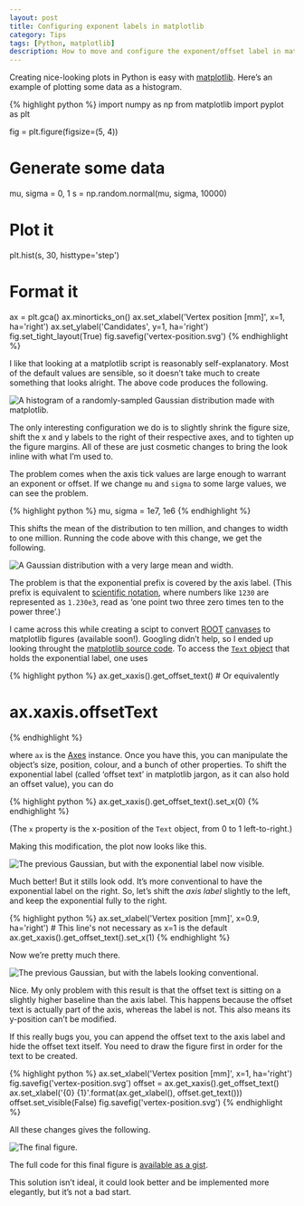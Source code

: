 ```yaml
---
layout: post
title: Configuring exponent labels in matplotlib
category: Tips
tags: [Python, matplotlib]
description: How to move and configure the exponent/offset label in matplotlib.
---
```


Creating nice-looking plots in Python is easy with [matplotlib](http://matplotlib.org/).
Here’s an example of plotting some data as a histogram.

{% highlight python %}
import numpy as np
from matplotlib import pyplot as plt

fig = plt.figure(figsize=(5, 4))
# Generate some data
mu, sigma = 0, 1
s = np.random.normal(mu, sigma, 10000)
# Plot it
plt.hist(s, 30, histtype='step')
# Format it
ax = plt.gca()
ax.minorticks_on()
ax.set_xlabel('Vertex position [mm]', x=1, ha='right')
ax.set_ylabel('Candidates', y=1, ha='right')
fig.set_tight_layout(True)
fig.savefig('vertex-position.svg')
{% endhighlight %}

I like that looking at a matplotlib script is reasonably self-explanatory.
Most of the default values are sensible, so it doesn’t take much to create something that looks alright.
The above code produces the following.

![A histogram of a randomly-sampled Gaussian distribution made with matplotlib.](/assets/img/exponent-label-in-matplotlib/simple-gaussian.svg)

The only interesting configuration we do is to slightly shrink the figure size, shift the x and y labels to the right of their respective axes, and to tighten up the figure margins.
All of these are just cosmetic changes to bring the look inline with what I’m used to.

The problem comes when the axis tick values are large enough to warrant an exponent or offset.
If we change `mu` and `sigma` to some large values, we can see the problem.

{% highlight python %}
mu, sigma = 1e7, 1e6
{% endhighlight %}

This shifts the mean of the distribution to ten million, and changes to width to one million.
Running the code above with this change, we get the following.

![A Gaussian distribution with a very large mean and width.](/assets/img/exponent-label-in-matplotlib/shifted-gaussian.svg)

The problem is that the exponential prefix is covered by the axis label.
(This prefix is equivalent to [scientific notation](https://en.wikipedia.org/wiki/Scientific_notation), where numbers like `1230` are represented as `1.230e3`, read as ‘one point two three zero times ten to the power three’.)

I came across this while creating a scipt to convert [ROOT](http://root.cern.ch/) [canvases](http://root.cern.ch/root/html534/TCanvas) to matplotlib figures (available soon!).
Googling didn’t help, so I ended up looking throught the [matplotlib source code](https://github.com/matplotlib/matplotlib).
To access the [`Text` object](http://matplotlib.org/api/artist_api.html#matplotlib.text.Text) that holds the exponential label, one uses

{% highlight python %}
ax.get_xaxis().get_offset_text()
# Or equivalently
# ax.xaxis.offsetText
{% endhighlight %}

where `ax` is the [Axes](http://matplotlib.org/api/axes_api.html) instance.
Once you have this, you can manipulate the object’s size, position, colour, and a bunch of other properties.
To shift the exponential label (called ‘offset text’ in matplotlib jargon, as it can also hold an offset value), you can do

{% highlight python %}
ax.get_xaxis().get_offset_text().set_x(0)
{% endhighlight %}

(The `x` property is the x-position of the `Text` object, from 0 to 1 left-to-right.)

Making this modification, the plot now looks like this.

![The previous Gaussian, but with the exponential label now visible.](/assets/img/exponent-label-in-matplotlib/shifted-gaussian-fixed.svg)

Much better!
But it stills look odd.
It’s more conventional to have the exponential label on the right.
So, let’s shift the *axis label* slightly to the left, and keep the exponential fully to the right.

{% highlight python %}
ax.set_xlabel('Vertex position [mm]', x=0.9, ha='right')
# This line's not necessary as x=1 is the default
ax.get_xaxis().get_offset_text().set_x(1)
{% endhighlight %}

Now we’re pretty much there.

![The previous Gaussian, but with the labels looking conventional.](/assets/img/exponent-label-in-matplotlib/shifted-gaussian-final.svg)

Nice.
My only problem with this result is that the offset text is sitting on a slightly higher baseline than the axis label.
This happens because the offset text is actually part of the axis, whereas the label is not.
This also means its y-position can’t be modified.

If this really bugs you, you can append the offset text to the axis label and hide the offset text itself.
You need to draw the figure first in order for the text to be created.

{% highlight python %}
ax.set_xlabel('Vertex position [mm]', x=1, ha='right')
fig.savefig('vertex-position.svg')
offset = ax.get_xaxis().get_offset_text()
ax.set_xlabel('{0} {1}'.format(ax.get_xlabel(), offset.get_text()))
offset.set_visible(False)
fig.savefig('vertex-position.svg')
{% endhighlight %}

All these changes gives the following.

![The final figure.](/assets/img/exponent-label-in-matplotlib/shifted-gaussian-anal.svg)

The full code for this final figure is [available as a gist](https://gist.github.com/alexpearce/10581837).

This solution isn’t ideal, it could look better and be implemented more elegantly, but it’s not a bad start.
